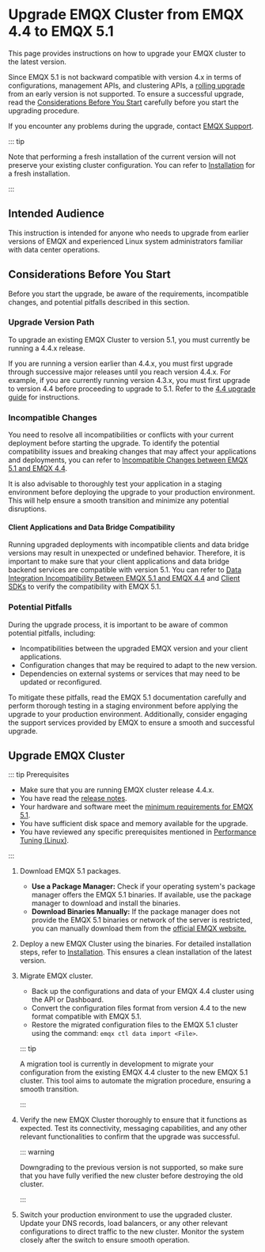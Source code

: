 # Upgrade EMQX Cluster from EMQX 4.4 to EMQX 5.1

This page provides instructions on how to upgrade your EMQX cluster to the latest version. 

Since EMQX 5.1 is not backward compatible with version 4.x in terms of configurations, management APIs, and clustering APIs, a [rolling upgrade](./rolling-upgrades.md) from an early version is not supported. To ensure a successful upgrade, read the [Considerations Before You Start](#considerations-before-you-start) carefully before you start the upgrading procedure.

If you encounter any problems during the upgrade, contact [EMQX Support](https://www.emqx.com/en/support).

::: tip

Note that performing a fresh installation of the current version will not preserve your existing cluster configuration. You can refer to [Installation](./install.md) for a fresh installation.

:::

## Intended Audience

This instruction is intended for anyone who needs to upgrade from earlier versions of EMQX and experienced Linux system administrators familiar with data center operations.

## Considerations Before You Start

Before you start the upgrade, be aware of the requirements, incompatible changes, and potential pitfalls described in this section.

### Upgrade Version Path

To upgrade an existing EMQX Cluster to version 5.1, you must currently be running a 4.4.x release.

If you are running a version earlier than 4.4.x, you must first upgrade through successive major releases until you reach version 4.4.x. For example, if you are currently running version 4.3.x, you must first upgrade to version 4.4 before proceeding to upgrade to 5.1. Refer to the [4.4 upgrade guide](https://docs.emqx.com/en/enterprise/v4.4/changes/upgrade-4.4.html#data-and-config-backup) for instructions.

### Incompatible Changes

You need to resolve all incompatibilities or conflicts with your current deployment before starting the upgrade. To identify the potential compatibility issues and breaking changes that may affect your applications and deployments, you can refer to [Incompatible Changes between EMQX 5.1 and EMQX 4.4](../changes/breaking-changes-5.1.0.md).

It is also advisable to thoroughly test your application in a staging environment before deploying the upgrade to your production environment. This will help ensure a smooth transition and minimize any potential disruptions.

#### Client Applications and Data Bridge Compatibility

Running upgraded deployments with incompatible clients and data bridge versions may result in unexpected or undefined behavior. Therefore, it is important to make sure that your client applications and data bridge backend services are compatible with version 5.1. You can refer to [Data Integration Incompatibility Between EMQX 5.1 and EMQX 4.4](../changes/data-integration-4.4-to-5.1-incompatibility.md) and [Client SDKs](../connect-emqx/introduction.md) to verify the compatibility with EMQX 5.1.

### Potential Pitfalls

During the upgrade process, it is important to be aware of common potential pitfalls, including:

- Incompatibilities between the upgraded EMQX version and your client applications.
- Configuration changes that may be required to adapt to the new version.
- Dependencies on external systems or services that may need to be updated or reconfigured.

To mitigate these pitfalls, read the EMQX 5.1 documentation carefully and perform thorough testing in a staging environment before applying the upgrade to your production environment. Additionally, consider engaging the support services provided by EMQX to ensure a smooth and successful upgrade.

## Upgrade EMQX Cluster

::: tip Prerequisites

- Make sure that you are running EMQX cluster release 4.4.x.
- You have read the [release notes](https://www.emqx.com/en/changelogs/enterprise/5.1.0).
- Your hardware and software meet the [minimum requirements for EMQX 5.1](../deploy/install.md#hardware-specification).
- You have sufficient disk space and memory available for the upgrade.
- You have reviewed any specific prerequisites mentioned in [Performance Tuning (Linux)](../performance/tune.md#turn-off-swap).

:::

1. Download EMQX 5.1 packages.
   - **Use a Package Manager:** Check if your operating system's package manager offers the EMQX 5.1 binaries. If available, use the package manager to download and install the binaries.
   - **Download Binaries Manually:** If the package manager does not provide the EMQX 5.1 binaries or network of the server is restricted, you can manually download them from the [official EMQX website.](https://www.emqx.com/en/downloads/enterprise/v5.1.0)

2. Deploy a new EMQX Cluster using the binaries. For detailed installation steps, refer to [Installation](../deploy/install.md). This ensures a clean installation of the latest version.

3. Migrate EMQX cluster. 

   - Back up the configurations and data of your EMQX 4.4 cluster using the API or Dashboard.
   - Convert the configuration files format from version 4.4 to the new format compatible with EMQX 5.1.
   - Restore the migrated configuration files to the EMQX 5.1 cluster using the command:  `emqx ctl data import <File>`. 

   ::: tip

   A migration tool is currently in development to migrate your configuration from the existing EMQX 4.4 cluster to the new EMQX 5.1 cluster. This tool aims to automate the migration procedure, ensuring a smooth transition. 

   :::

5. Verify the new EMQX Cluster thoroughly to ensure that it functions as expected. Test its connectivity, messaging capabilities, and any other relevant functionalities to confirm that the upgrade was successful.

   ::: warning

   Downgrading to the previous version is not supported, so make sure that you have fully verified the new cluster before destroying the old cluster.

   :::

6. Switch your production environment to use the upgraded cluster. Update your DNS records, load balancers, or any other relevant configurations to direct traffic to the new cluster. Monitor the system closely after the switch to ensure smooth operation.
